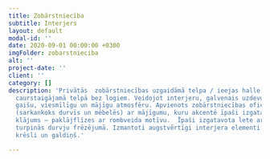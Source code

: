 ```yaml
---
title: Zobārstniecība
subtitle: Interjers
layout: default
modal-id: ''
date: 2020-09-01 00:00:00 +0300
imgFolder: zobarstnieciba
alt: ''
project-date: ''
client: ''
category: []
description: 'Privātās  zobārstniecības uzgaidāmā telpa / ieejas halle (49.7 m2 )  atrodas
  caurstaigājamā telpā bez logiem. Veidojot interjeru, galvenais uzdevums bija panākt
  gaišu, viesmīlīgu un mājīgu atmosfēru. Apvienots zobārstniecības oficiālais stils
  (sarkankoks durvīs un mēbelēs) ar mājīgumu, kuru akcentē īpaši izgatavots grīdas
  klājums – paklājflīzes ar rombveida motīvu.  Īpaši izgatavota lete ar romba motīviem,
  turpinās durvju frēzējumā. Izmantoti augstvērtīgi interjera elementi: Softline atpūtas
  krēsli un galdiņš.'

---
```

